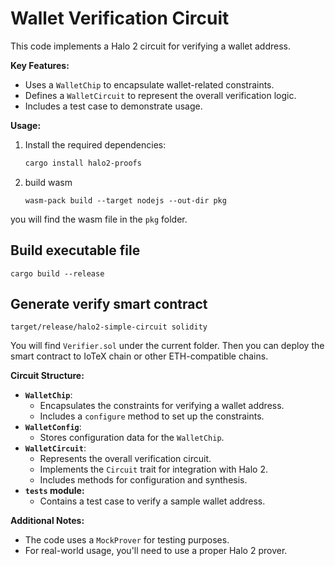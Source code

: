 # Wallet Verification Circuit

This code implements a Halo 2 circuit for verifying a wallet address.

**Key Features:**

- Uses a `WalletChip` to encapsulate wallet-related constraints.
- Defines a `WalletCircuit` to represent the overall verification logic.
- Includes a test case to demonstrate usage.

**Usage:**

1. Install the required dependencies:

    ```bash
    cargo install halo2-proofs
    ```

2. build wasm

    ```shell
    wasm-pack build --target nodejs --out-dir pkg
    ```

you will find the wasm file in the `pkg` folder.

## Build executable file

```shell
cargo build --release
```

## Generate verify smart contract

```shell
target/release/halo2-simple-circuit solidity
```

You will find `Verifier.sol` under the current folder.
Then you can deploy the smart contract to IoTeX chain or other ETH-compatible chains.

**Circuit Structure:**

- **`WalletChip`**:
  - Encapsulates the constraints for verifying a wallet address.
  - Includes a `configure` method to set up the constraints.
- **`WalletConfig`**:
  - Stores configuration data for the `WalletChip`.
- **`WalletCircuit`**:
  - Represents the overall verification circuit.
  - Implements the `Circuit` trait for integration with Halo 2.
  - Includes methods for configuration and synthesis.
- **`tests` module:**
  - Contains a test case to verify a sample wallet address.

**Additional Notes:**

- The code uses a `MockProver` for testing purposes.
- For real-world usage, you'll need to use a proper Halo 2 prover.
